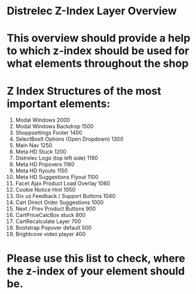 
#
# Distrelec Z-Index Layer Overview
# This overview should provide a help to which z-index should be used for what elements throughout the shop
#
# Z Index Structures of the most important elements:

1.  Modal Windows                               2000
2.  Modal Windows Backdrop                      1500
3.  Shoppsettings Footer                        1400
4.  SelectBoxIt Options (Open Dropdown)         1300
5.  Main Nav                                    1250
6.  Meta HD Stuck                               1200
7.  Distrelec Logo (top left side)              1190
8.  Meta HD Popovers                            1160
9. Meta HD flyouts                              1150
10. Meta HD Suggestions Flyout                  1100
11. Facet Ajax Product Load Overlay             1060
12. Cookie Notice Hint                          1050
13. Giv us Feedback /  Support Buttons          1040
14. Cart Direct Order Suggestions               1000
15. Next / Prev Product Buttons                 900
16. CartPriceCalcBox stuck                      800
17. CartRecalculate Layer                       700
18. Bootstrap Popover default                   500
19. Brightcove video player		                400

# Please use this list to check, where the z-index of your element should be.
